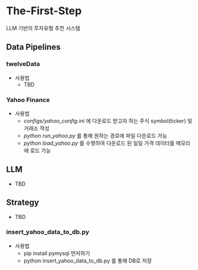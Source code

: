 # The-First-Step
LLM 기반의 투자유형 추천 시스템

## Data Pipelines

### twelveData
- 사용법 
  - TBD 

### Yahoo Finance
-  사용법
    - _configs/yahoo_config.ini_ 에 다운로드 받고자 하는 주식 symbol(ticker) 및 거래소 작성
    - _python run_yahoo.py_  를 통해 원하는 경로에 파일 다운로드 가능 
    - _python load_yahoo.py_ 를 수행하여 다운로드 된 일일 가격 데이터를 메모리애 로드 가능


## LLM 
- TBD

## Strategy
- TBD 

### insert_yahoo_data_to_db.py
- 사용법
  - pip install pymysql 먼저하기
  - python insert_yahoo_data_to_db.py 를 통해 DB로 저장
